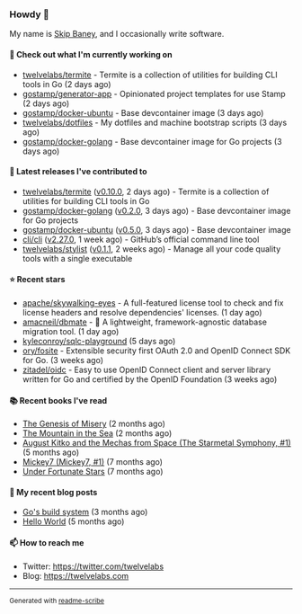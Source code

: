 ### Howdy 👋

My name is [Skip Baney](https://twelvelabs.com), and I occasionally write software.

#### 👷 Check out what I'm currently working on

- [twelvelabs/termite](https://github.com/twelvelabs/termite) - Termite is a collection of utilities for building CLI tools in Go (2 days ago)
- [gostamp/generator-app](https://github.com/gostamp/generator-app) - Opinionated project templates for use Stamp (2 days ago)
- [gostamp/docker-ubuntu](https://github.com/gostamp/docker-ubuntu) - Base devcontainer image (3 days ago)
- [twelvelabs/dotfiles](https://github.com/twelvelabs/dotfiles) - My dotfiles and machine bootstrap scripts  (3 days ago)
- [gostamp/docker-golang](https://github.com/gostamp/docker-golang) - Base devcontainer image for Go projects (3 days ago)

#### 🔭 Latest releases I've contributed to

- [twelvelabs/termite](https://github.com/twelvelabs/termite) ([v0.10.0](https://github.com/twelvelabs/termite/releases/tag/v0.10.0), 2 days ago) - Termite is a collection of utilities for building CLI tools in Go
- [gostamp/docker-golang](https://github.com/gostamp/docker-golang) ([v0.2.0](https://github.com/gostamp/docker-golang/releases/tag/v0.2.0), 3 days ago) - Base devcontainer image for Go projects
- [gostamp/docker-ubuntu](https://github.com/gostamp/docker-ubuntu) ([v0.5.0](https://github.com/gostamp/docker-ubuntu/releases/tag/v0.5.0), 3 days ago) - Base devcontainer image
- [cli/cli](https://github.com/cli/cli) ([v2.27.0](https://github.com/cli/cli/releases/tag/v2.27.0), 1 week ago) - GitHub’s official command line tool
- [twelvelabs/stylist](https://github.com/twelvelabs/stylist) ([v0.1.1](https://github.com/twelvelabs/stylist/releases/tag/v0.1.1), 2 weeks ago) - Manage all your code quality tools with a single executable

#### ⭐ Recent stars

- [apache/skywalking-eyes](https://github.com/apache/skywalking-eyes) - A full-featured license tool to check and fix license headers and resolve dependencies&#39; licenses. (1 day ago)
- [amacneil/dbmate](https://github.com/amacneil/dbmate) - :rocket: A lightweight, framework-agnostic database migration tool. (1 day ago)
- [kyleconroy/sqlc-playground](https://github.com/kyleconroy/sqlc-playground) (5 days ago)
- [ory/fosite](https://github.com/ory/fosite) - Extensible security first OAuth 2.0 and OpenID Connect SDK for Go. (3 weeks ago)
- [zitadel/oidc](https://github.com/zitadel/oidc) - Easy to use OpenID Connect client and server library written for Go and certified by the OpenID Foundation (3 weeks ago)

#### 📚 Recent books I've read

- [The Genesis of Misery](https://www.goodreads.com/review/show/4961676783?utm_medium=api&amp;utm_source=rss) (2 months ago)
- [The Mountain in the Sea](https://www.goodreads.com/review/show/5027288300?utm_medium=api&amp;utm_source=rss) (2 months ago)
- [August Kitko and the Mechas from Space (The Starmetal Symphony, #1)](https://www.goodreads.com/review/show/5100246985?utm_medium=api&amp;utm_source=rss) (5 months ago)
- [Mickey7 (Mickey7, #1)](https://www.goodreads.com/review/show/4962790910?utm_medium=api&amp;utm_source=rss) (7 months ago)
- [Under Fortunate Stars](https://www.goodreads.com/review/show/4813809207?utm_medium=api&amp;utm_source=rss) (7 months ago)

#### 📜 My recent blog posts

- [Go&#39;s build system](https://twelvelabs.com/2023/01/02/go-build-system/) (3 months ago)
- [Hello World](https://twelvelabs.com/2022/11/20/hello-world/) (5 months ago)

#### 📫 How to reach me

- Twitter: <https://twitter.com/twelvelabs>
- Blog: <https://twelvelabs.com>

---

<sup>Generated with [readme-scribe](https://github.com/muesli/readme-scribe)</sup>
